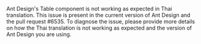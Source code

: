 Ant Design's Table component is not working as expected in Thai translation. This issue is present in the current version of Ant Design and the pull request #6535. To diagnose the issue, please provide more details on how the Thai translation is not working as expected and the version of Ant Design you are using.
